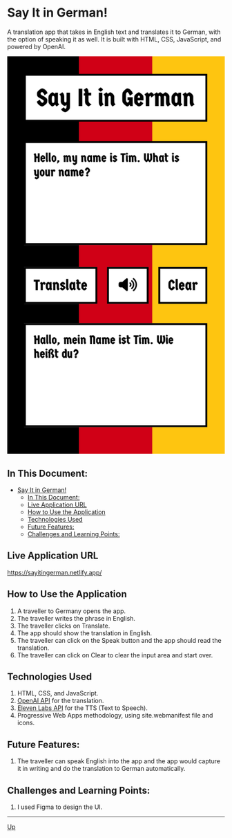 # Say It in German!
A translation app that takes in English text and translates it to German, with the option of speaking it as well. It is built with HTML, CSS, JavaScript, and powered by OpenAI. 

![home-page](public/home-page.png "Home Page")

## In This Document:
- [Say It in German!](#say-it-in-german)
  - [In This Document:](#in-this-document)
  - [Live Application URL](#live-application-url)
  - [How to Use the Application](#how-to-use-the-application)
  - [Technologies Used](#technologies-used)
  - [Future Features:](#future-features)
  - [Challenges and Learning Points:](#challenges-and-learning-points)

## Live Application URL
https://sayitingerman.netlify.app/

## How to Use the Application
1. A traveller to Germany opens the app.
2. The traveller writes the phrase in English.
3. The traveller clicks on Translate.
4. The app should show the translation in English.
5. The traveller can click on the Speak button and the app should read the translation.
6. The traveller can click on Clear to clear the input area and start over.

## Technologies Used
1. HTML, CSS, and JavaScript.
2. [OpenAI API](https://platform.openai.com/docs/introduction/overview) for the translation.
3. [Eleven Labs API](https://elevenlabs.io/docs/api-reference/text-to-speech) for the TTS (Text to Speech).
4. Progressive Web Apps methodology, using site.webmanifest file and icons.

## Future Features:
1. The traveller can speak English into the app and the app would capture it in writing and do the translation to German automatically. 

## Challenges and Learning Points:
1. I used Figma to design the UI.
   
<hr>

[Up](README.md)
